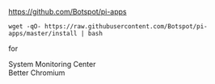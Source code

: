 https://github.com/Botspot/pi-apps  

```wget -qO- https://raw.githubusercontent.com/Botspot/pi-apps/master/install | bash```  

for

System Monitoring Center  
Better Chromium  


